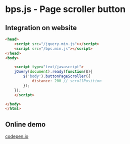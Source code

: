bps.js - Page scroller button
==================================================

Integration on website
--------------------------------------
```html
<head>
	<script src="/jquery.min.js"></script>
	<script src="/bps.min.js"></script>
</head>
<body>

	<script type="text/javascript">
	jQuery(document).ready(function($){
		$('body').buttonPageScroller({
			distance: 200 // scrollPosition
		});
	});
	</script>

</body>
</html>
```

Online demo
--------------------------------------
[codepen.io](https://codepen.io/p_p/pen/oeGqZY "example")

